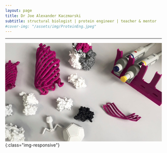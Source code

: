 ```yaml
---
layout: page
title: Dr Joe Alexander Kaczmarski
subtitle: structural biologist | protein engineer | teacher & mentor
#cover-img: "/assets/img/ProteinEng.jpeg"
---
```

--- 

![Protein Engineering](/assets/img/3dprintcrop_tiny.jpeg){:class="img-responsive"}  


<!-- Begin Mailchimp Signup Form -->
<link href="//cdn-images.mailchimp.com/embedcode/slim-10_7.css" rel="stylesheet" type="text/css">
<style type="text/css">
	#mc_embed_signup{background:#fff; clear:left; font:14px Helvetica,Arial,sans-serif; }
	/* Add your own Mailchimp form style overrides in your site stylesheet or in this style block.
	   We recommend moving this block and the preceding CSS link to the HEAD of your HTML file. */
</style>
